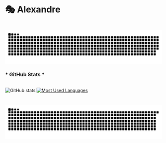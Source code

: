 #  🎭 Alexandre
#

<picture align="center">
  <source media="(prefers-color-scheme: dark)" srcset="https://raw.githubusercontent.com/mari4souza/mari4souza/output/github-contribution-grid-snake-dark.svg">
  <source media="(prefers-color-scheme: light)" srcset="https://raw.githubusercontent.com/mari4souza/mari4souza/output/github-contribution-grid-snake-dark.svg">
  <img align="center" alt="github contribution grid snake animation" src="https://raw.githubusercontent.com/mari4souza/mari4souza/output/github-contribution-grid-snake.svg">
</picture>


 <h3>* GitHub Stats *</h3>
  <br>
  <img src="https://github-readme-stats-git-masterrstaa-rickstaa.vercel.app/api?username=A1eFlxx&hide_title=true&show_icons=true&include_all_commits=false&count_private=true&line_height=25&hide=issues&bg_color=000&title_color=FF00F6&text_color=FFF&border_radius=3&border_color=36123c&icon_color=FF00F6&theme=jolly" alt="GitHub stats">

  <a href="https://github.com/A1eFlxx/github-readme-stats">
    <img src="https://github-readme-stats-git-masterrstaa-rickstaa.vercel.app/api/top-langs/?username=A1eFlxx&line_height=10&card_width=290&layout=compact&hide_title=false&count_private=true&langs_count=4&show_icons=true&title_color=FF00F6&hide=html,scss,less&bg_color=000&text_color=8B8B8B&border_radius=3&border_color=561760&count_private=true" alt="Most Used Languages">
  </a>
</div>


#

<picture align="center">
  <source media="(prefers-color-scheme: dark)" srcset="https://raw.githubusercontent.com/A1eFlxx/A1eFlxx/output/github-contribution-grid-snake-dark.svg">
  <source media="(prefers-color-scheme: light)" srcset="https://raw.githubusercontent.com/A1eFlxx/A1eFlxx/output/github-contribution-grid-snake-dark.svg">
  <img align="center" alt="github contribution grid snake animation" src="https://raw.githubusercontent.com/A1eFlxx/A1eFlxx/output/github-contribution-grid-snake.svg">
</picture>
